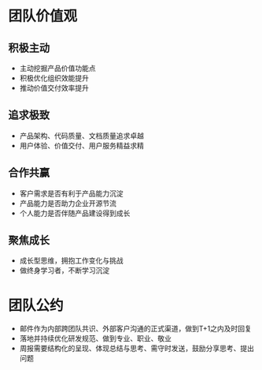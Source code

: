 # 团队价值观

## 积极主动

- 主动挖掘产品价值功能点
- 积极优化组织效能提升
- 推动价值交付效率提升

## 追求极致

- 产品架构、代码质量、文档质量追求卓越
- 用户体验、价值交付、用户服务精益求精

## 合作共赢

- 客户需求是否有利于产品能力沉淀
- 产品能力是否助力企业开源节流
- 个人能力是否伴随产品建设得到成长

## 聚焦成长

- 成长型思维，拥抱工作变化与挑战
- 做终身学习者，不断学习沉淀

# 团队公约

- 邮件作为内部跨团队共识、外部客户沟通的正式渠道，做到T+1之内及时回复
- 落地并持续优化研发规范、做到专业、职业、敬业
- 周报需要结构化的呈现、体现总结与思考、需守时发送，鼓励分享思考、提出问题
